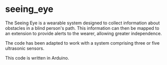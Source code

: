 # seeing_eye
The Seeing Eye is a wearable system designed to collect information about obstacles in a blind person's path. This information
can then be mapped to an extension to provide alerts to the wearer, allowing greater independence.

The code has been adapted to work with a system comprising three or five ultrasonic sensors.

This code is written in Arduino.
